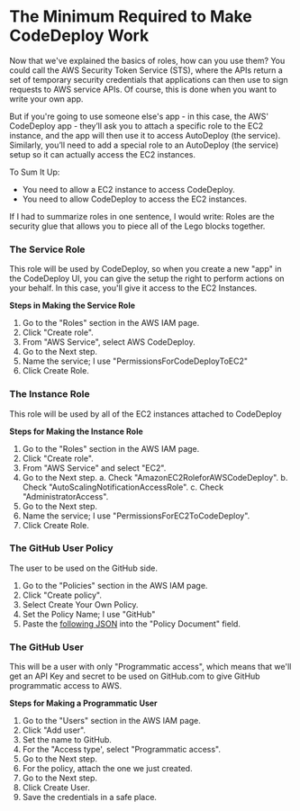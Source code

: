 # The Minimum Required to Make CodeDeploy Work

Now that we've explained the basics of roles, how can you use them? You could call the AWS Security Token Service (STS), where the APIs return a set of temporary security credentials that applications can then use to sign requests to AWS service APIs. Of course, this is done when you want to write your own app.

But if you're going to use someone else's app - in this case, the AWS' CodeDeploy app - they’ll ask you to attach a specific role to the EC2 instance, and the app will then use it to access AutoDeploy (the service). Similarly, you’ll need to add a special role to an AutoDeploy (the service) setup so it can actually access the EC2 instances.

To Sum It Up:

- You need to allow a EC2 instance to access CodeDeploy.
- You need to allow CodeDeploy to access the EC2 instances.

If I had to summarize roles in one sentence, I would write: Roles are the security glue that allows you to piece all of the Lego blocks together.

### The Service Role

This role will be used by CodeDeploy, so when you create a new "app" in the CodeDeploy UI, you can give the setup the right to perform actions on your behalf. In this case, you'll give it access to the EC2 Instances.

**Steps in Making the Service Role**

1. Go to the "Roles" section in the AWS IAM page.
2. Click "Create role".
3. From "AWS Service", select AWS CodeDeploy.
4. Go to the Next step.
5. Name the service; I use "PermissionsForCodeDeployToEC2"
6. Click Create Role.

### The Instance Role

This role will be used by all of the EC2 instances attached to CodeDeploy

**Steps for Making the Instance Role**

1. Go to the "Roles" section in the AWS IAM page.
2. Click "Create role".
3. From "AWS Service" and select "EC2".
4. Go to the Next step.
   a. Check "AmazonEC2RoleforAWSCodeDeploy".
   b. Check "AutoScalingNotificationAccessRole".
   c. Check "AdministratorAccess".
5. Go to the Next step.
6. Name the service; I use "PermissionsForEC2ToCodeDeploy".
7. Click Create Role.

### The GitHub User Policy

The user to be used on the GitHub side.

1. Go to the "Policies" section in the AWS IAM page.
2. Click "Create policy".
3. Select Create Your Own Policy.
4. Set the Policy Name; I use "GitHub"
5. Paste the [following JSON](https://github.com/davidgatti/How-to-think-about-the-AWS-infrastructure/blob/master/xx_Blueprints/01_CodeDeploy/00_GitHub%20to%20AWS/GitHub_Policy.json) into the "Policy Document" field.

### The GitHub User

This will be a user with only "Programmatic access", which means that we'll get an API Key and secret to be used on GitHub.com to give GitHub programmatic access to AWS.

**Steps for Making a Programmatic User**

1. Go to the "Users" section in the AWS IAM page.
2. Click "Add user".
3. Set the name to GitHub.
4. For the "Access type', select "Programmatic access".
5. Go to the Next step.
6. For the policy, attach the one we just created.
7. Go to the Next step.
8. Click Create User.
9. Save the credentials in a safe place.
